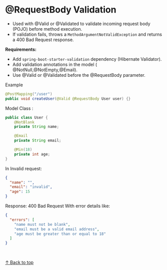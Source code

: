 
<h1 id="top">@RequestBody Validation</h1>

- Used with @Valid or @Validated to validate incoming request body (POJO) before method execution.
- If validation fails, throws a `MethodArgumentNotValidException` and returns a 400 Bad Request response.

**Requirements:**

- Add `spring-boot-starter-validation` dependency (Hibernate Validator).
- Add validation annotations in the model ( @NotNull,@NotEmpty,@Email).
- Use @Valid or @Validated before the @RequestBody parameter.

Example

```java
@PostMapping("/user")
public void createUser(@Valid @RequestBody User user) {}
```

Model Class : 
```java
public class User {
    @NotBlank
    private String name;

    @Email
    private String email;

    @Min(18)
    private int age;
}
```

In Invalid request: 
```json
{
  "name": "",
  "email": "invalid",
  "age": 15
}
```

Response: 400 Bad Request
With error details like:
```json
{
  "errors": [
    "name must not be blank",
    "email must be a valid email address",
    "age must be greater than or equal to 18"
  ]
}
```


<br>

[↑ Back to top](#top)   <br><br>
